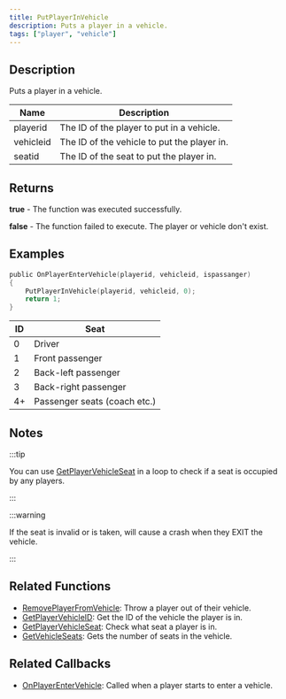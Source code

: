 ```yaml
---
title: PutPlayerInVehicle
description: Puts a player in a vehicle.
tags: ["player", "vehicle"]
---
```


## Description

Puts a player in a vehicle.

| Name      | Description                                 |
| --------- | ------------------------------------------- |
| playerid  | The ID of the player to put in a vehicle.   |
| vehicleid | The ID of the vehicle to put the player in. |
| seatid    | The ID of the seat to put the player in.    |

## Returns

**true** - The function was executed successfully.

**false** - The function failed to execute. The player or vehicle don't exist.

## Examples

```c
public OnPlayerEnterVehicle(playerid, vehicleid, ispassanger)
{
    PutPlayerInVehicle(playerid, vehicleid, 0);
    return 1;
}
```

| ID  | Seat                         |
| --- | ---------------------------- |
| 0   | Driver                       |
| 1   | Front passenger              |
| 2   | Back-left passenger          |
| 3   | Back-right passenger         |
| 4+  | Passenger seats (coach etc.) |

## Notes

:::tip

You can use [GetPlayerVehicleSeat](GetPlayerVehicleSeat) in a loop to check if a seat is occupied by any players.

:::

:::warning

If the seat is invalid or is taken, will cause a crash when they EXIT the vehicle.

:::

## Related Functions

- [RemovePlayerFromVehicle](RemovePlayerFromVehicle): Throw a player out of their vehicle.
- [GetPlayerVehicleID](GetPlayerVehicleID): Get the ID of the vehicle the player is in.
- [GetPlayerVehicleSeat](GetPlayerVehicleSeat): Check what seat a player is in.
- [GetVehicleSeats](GetVehicleSeats): Gets the number of seats in the vehicle.

## Related Callbacks

- [OnPlayerEnterVehicle](../callbacks/OnPlayerEnterVehicle): Called when a player starts to enter a vehicle.
